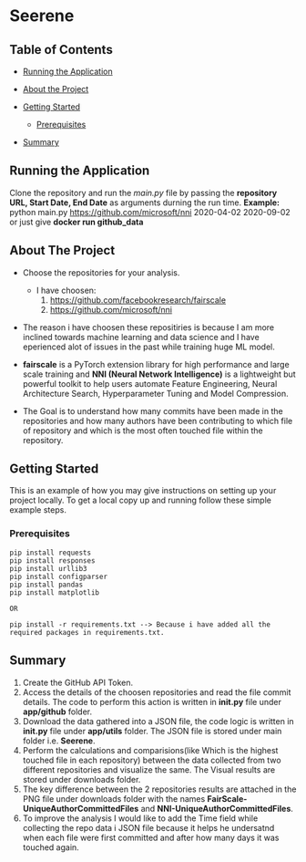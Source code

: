 # Seerene

<!-- TABLE OF CONTENTS -->
## Table of Contents

* [Running the Application](#Running-the-Application)
* [About the Project](#about-the-project)
  
* [Getting Started](#getting-started)
  * [Prerequisites](#Prerequisites)
* [Summary](#Summary)

<!-- Running the Application -->
## Running the Application
Clone the repository and run the *main.py* file by passing the **repository URL, Start Date, End Date** as arguments durning the run time.
**Example:** python main.py https://github.com/microsoft/nni 2020-04-02 2020-09-02 or just give **docker run github_data**

<!-- ABOUT THE PROJECT -->
## About The Project

* Choose the repositories for your analysis.
  * I have choosen:
    1) https://github.com/facebookresearch/fairscale 
    2) https://github.com/microsoft/nni 
* The reason i have choosen these repositiries is because I am more inclined towards machine learning and data science and I have eperienced alot of issues in the past while training huge ML model. 
* **fairscale** is a PyTorch extension library for high performance and large scale training and **NNI (Neural Network Intelligence)** is a lightweight but powerful toolkit to help users automate Feature Engineering, Neural Architecture Search, Hyperparameter Tuning and Model Compression.
    
* The Goal is to understand how many commits have been made in the repositories and how many authors have been contributing to which file of repository and which is the most often touched file within the repository.

<!-- GETTING STARTED -->
## Getting Started

This is an example of how you may give instructions on setting up your project locally.
To get a local copy up and running follow these simple example steps.

### Prerequisites

```
pip install requests
pip install responses
pip install urllib3
pip install configparser
pip install pandas
pip install matplotlib

OR 

pip install -r requirements.txt --> Because i have added all the required packages in requirements.txt.

```
## Summary

1. Create the GitHub API Token.
2. Access the details of the choosen repositories and read the file commit details. The code to perform this action is written in **__init__.py** file under **app/github** folder.  
3. Download the data gathered into a JSON file, the code logic is written in **__init__.py** file under **app/utils** folder. The JSON file is stored under main folder i.e. **Seerene**.
4. Perform the calculations and comparisions(like  Which is the highest touched file in each repository) between the data collected from two different repositories and visualize the same. The Visual results are stored under downloads folder.
5. The key difference between the 2 repositories results are attached in the PNG file under downloads folder with the names **FairScale-UniqueAuthorCommittedFiles** and **NNI-UniqueAuthorCommittedFiles**. 
6. To improve the analysis I would like to add the Time field while collecting the repo data i JSON file because it helps he undersatnd when each file were first committed and after how many days it was touched again. 

